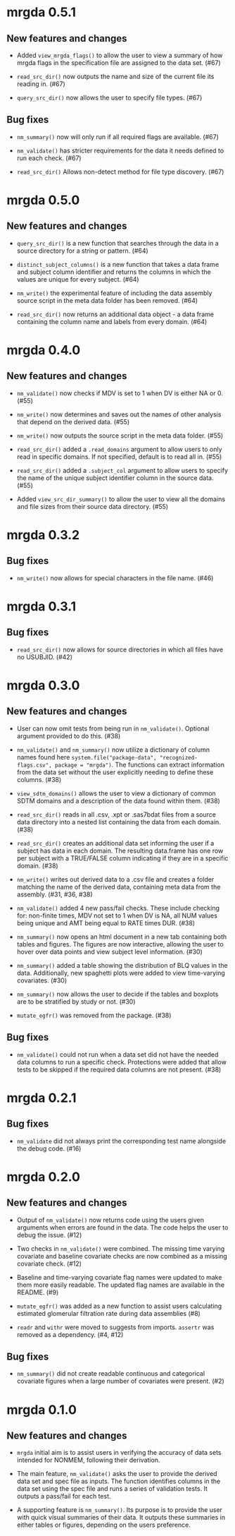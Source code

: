 # mrgda 0.5.1

## New features and changes

- Added `view_mrgda_flags()` to allow the user to view a summary of how mrgda flags in the specification file are assigned to the data set. (#67)

- `read_src_dir()` now outputs the name and size of the current file its reading in. (#67)

- `query_src_dir()` now allows the user to specify file types. (#67)

## Bug fixes

- `nm_summary()` now will only run if all required flags are available. (#67)

- `nm_validate()` has stricter requirements for the data it needs defined to run each check. (#67)

- `read_src_dir()` Allows non-detect method for file type discovery. (#67)


# mrgda 0.5.0

## New features and changes

- `query_src_dir()` is a new function that searches through the data in a source directory for a string or pattern. (#64)

- `distinct_subject_columns()` is a new function that takes a data frame and subject column identifier and returns the columns in which the values are unique for every subject. (#64)

- `nm_write()` the experimental feature of including the data assembly source script in the meta data folder has been removed. (#64)

- `read_src_dir()` now returns an additional data object - a data frame containing the column name and labels from every domain. (#64)

# mrgda 0.4.0

## New features and changes

- `nm_validate()` now checks if MDV is set to 1 when DV is either NA or 0. (#55)

- `nm_write()` now determines and saves out the names of other analysis that 
  depend on the derived data. (#55)

- `nm_write()` now outputs the source script in the meta data folder. (#55)

- `read_src_dir()` added a `.read_domains` argument to allow users to only read
  in specific domains. If not specified, default is to read all in. (#55)

- `read_src_dir()` added a `.subject_col` argument to allow users to specify the
  name of the unique subject identifier column in the source data. (#55)

- Added `view_src_dir_summary()` to allow the user to view all the domains and file
  sizes from their source data directory. (#55)

# mrgda 0.3.2

## Bug fixes

- `nm_write()` now allows for special characters in the file name. (#46)

# mrgda 0.3.1

## Bug fixes

- `read_src_dir()` now allows for source directories in which all files have no USUBJID. (#42)

# mrgda 0.3.0

## New features and changes

- User can now omit tests from being run in `nm_validate()`. Optional argument
  provided to do this. (#38)

- `nm_validate()` and `nm_summary()` now utilize a dictionary of column names 
  found here `system.file("package-data", "recognized-flags.csv", package = "mrgda")`. 
  The functions can extract information from the data set without the user 
  explicitly needing to define these columns. (#38)
  
- `view_sdtm_domains()` allows the user to view a dictionary of common SDTM 
  domains and a description of the data found within them. (#38)
  
- `read_src_dir()` reads in all .csv, .xpt or .sas7bdat files from a source data
  directory into a nested list containing the data from each domain.(#38)

- `read_src_dir()` creates an additional data set informing the user if a subject 
  has data in each domain. The resulting data.frame has one row per subject with
  a TRUE/FALSE column indicating if they are in a specific domain. (#38)

- `nm_write()` writes out derived data to a .csv file and creates a folder matching
  the name of the derived data, containing meta data from the assembly. (#31, #36, #38)

- `nm_validate()` added 4 new pass/fail checks. These include checking for: 
  non-finite times, MDV not set to 1 when DV is NA, all NUM values being unique
  and AMT being equal to RATE times DUR. (#38)

- `nm_summary()` now opens an html document in a new tab containing both
  tables and figures. The figures are now interactive, allowing the user to hover
  over data points and view subject level information. (#30)

- `nm_summary()` added a table showing the distribution of BLQ values in the data.
  Additionally, new spaghetti plots were added to view time-varying covariates. (#30)
  
- `nm_summary()` now allows the user to decide if the tables and boxplots are to
  be stratified by study or not. (#30)

- `mutate_egfr()` was removed from the package. (#38)

## Bug fixes

- `nm_validate()` could not run when a data set did not have the needed data 
  columns to run a specific check. Protections were added that allow tests to be
  skipped if the required data columns are not present. (#38)


# mrgda 0.2.1

## Bug fixes

- `nm_validate` did not always print the corresponding test name alongside the 
  debug code. (#16)


# mrgda 0.2.0

## New features and changes

- Output of `nm_validate()` now returns code using the users given arguments
  when errors are found in the data. The code helps the user to debug the
  issue. (#12)

- Two checks in `nm_validate()` were combined. The missing time varying covariate
  and baseline covariate checks are now combined as a missing covariate check. (#12)

- Baseline and time-varying covariate flag names were updated to make them
  more easily readable. The updated flag names are available in the README. (#9)

- `mutate_egfr()` was added as a new function to assist users calculating
  estimated glomerular filtration rate during data assemblies (#8)

- `readr` and `withr` were moved to suggests from imports. `assertr` was removed
  as a dependency. (#4, #12)

## Bug fixes

- `nm_summary()` did not create readable continuous and categorical covariate 
  figures when a large number of covariates were present. (#2)


# mrgda 0.1.0

## New features and changes

- `mrgda` initial aim is to assist users in verifying the accuracy
  of data sets intended for NONMEM, following their derivation.

- The main feature, `nm_validate()` asks the user to provide the derived
  data set and spec file as inputs. The function identifies columns in the
  data set using the spec file and runs a series of validation tests. It outputs
  a pass/fail for each test.
  
- A supporting feature is `nm_summary()`. Its purpose is to provide the user
  with quick visual summaries of their data. It outputs these summaries in
  either tables or figures, depending on the users preference.

